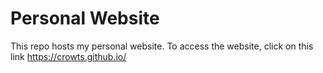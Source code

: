 # Personal Website

This repo hosts my personal website. To access the website, click on this link https://crowts.github.io/
